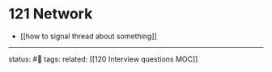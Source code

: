 # 121 Network

- [[how to signal thread about something]]

--- 
status: #🌲
tags: 
related: [[120 Interview questions MOC]]